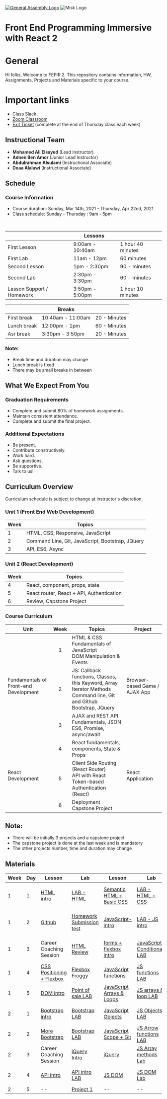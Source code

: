 [![General Assembly Logo](https://camo.githubusercontent.com/1a91b05b8f4d44b5bbfb83abac2b0996d8e26c92/687474703a2f2f692e696d6775722e636f6d2f6b6538555354712e706e67)](https://generalassemb.ly/education/web-development-immersive)
![Misk Logo](https://i.ibb.co/KmXhJbm/Webp-net-resizeimage-1.png)

# Front End Programming Immersive with React 2

# General
Hi folks, Welcome to FEPIR 2. This repository contains information, HW,  Assignments, Projects and Materials specific to your course.

# Important links 
- [Class Slack](https://app.slack.com/client/T0351JZQ0/G01P6G2GLDD)
- [Zoom Classroom](https://generalassembly.zoom.us/j/94092450267?pwd=YmFQdHFqMnBPVFJ2ei9vcXE0R2tOdz09)
- [Exit Ticket](https://forms.gle/ADqxd3eMLFjQ32Xk6) (complete at the end of Thursday class each week)

## Instructional Team
- **Mohamed Ali Elsayed** (Lead Instructor)
- **Adnen Ben Amor** (Junior Lead Instructor)
- **Abdulrahman Alsulami** (Instructional Associate)
- **Doaa Alalawi** (Instructional Associate)

## Schedule

### Course Information

- Course duration: Sunday, Mar 14th, 2021 - Thursday, Apr 22nd, 2021
- Class schedule: Sunday - Thursday : 9am - 5pm

<br>

| | Lessons | |
| --    | --   | -- 
First Lesson  |   9:00am - 10:40am    | 1 hour 40 minutes
First Lab| 11am - 12pm   |   60 minutes
Second Lesson  | 1pm - 2:30pm  | 90 - minutes
Second Lab |   2:30pm - 3:30pm | 60 - minutes
Lesson Support / Homework  | 3:50pm - 5:00pm   | 1 hour 10 minutes

| | Breaks | |
| -- | -- | --
First break | 10:40am - 11:00am  | 20 - Minutes
Lunch break | 12:00pm - 1pm      | 60 - Minutes
Asr   break | 3:30pm - 3:50pm   | 20 - Minutes

### Note:
- Break time and duration may change
- Lunch break is fixed
- There may be small breaks in between

## What We Expect From You
### Graduation Requirements
* Complete and submit 80% of homework assignments.
* Maintain consistent attendance.
* Complete and submit the final project.
### Additional Expectations
* Be present.
* Contribute constructively.
* Work hard.
* Ask questions.
* Be supportive.
* Talk to us!

## Curriculum Overview

Curriculum schedule is subject to change at instructor's discretion.

### Unit 1 (Front End Web Development)

| Week  | Topics |
| ----- | ------ |
| 1  | HTML, CSS, Responsive, JavaScript    |
| 2  | Command Line, Git, JavaScript, Bootstrap, JQuery  |
| 3  | API, ES6, Async  |

### Unit 2 (React Development)
| Week  | Topics |
| ----- | ------ |
| 4 |   React, component, props, state |
| 5 |   React router, React + API, Authentication |
| 6 |   Review, Capstone Project |

### Course Curriculum

<table>
  <thead>
    <tr><th>Unit</th><th>Week</th><th>Topics</th><th>Project</th></tr>
  </thead>
  <tbody>
    <tr>
      <td rowspan="3">Fundamentals of Front-end Development</td>
      <td align="center">1</td>
      <td>HTML & CSS<br>Fundamentals of JavaScript<br>DOM Manipulation & Events</td>
      <td rowspan="3">Browser-based Game / AJAX App</td>
    </tr>
    <tr>
      <td align="center">2</td>
      <td>JS: Callback functions, Classes, this Keyword, Array Iterator Methods<br>Command line, Git and Github<br>Bootstrap, JQuery</td>
    </tr>
    <tr>
      <td align="center">3</td>
      <td>AJAX and REST API Fundamentals, JSON<br> ES6, Promise, async/await </td>
    </tr>
    <tr>
      <td rowspan="3">React Development</td>
      <td align="center">4</td>
      <td>React fundamentals, components, State & Props</td>
      <td rowspan="3">React Application</td>
    </tr>
    <tr>
      <td align="center">5</td>
      <td>Client Side Routing (React Router)<br>API with React<br>Token-based Authentication (React)</td>
    </tr>
    <tr>
      <td align="center">6</td>
      <td>Deployment<br>Capstone Project</td>
    </tr>
  </tbody>
</table>

## Note:
* There will be initially 3 projects and a capstone project
* The capstone project is done at the last week and is mandatory
* The other projects number, time and duration may change

## Materials

| Week | Day  | Lesson | Lab | Lesson| Lab | Homework|  Recording
|------| ---- | ------ | ------ | -------| -----|-------|---------|
| 1    | 1    |    [HTML intro](week1/day1)    |     [LAB - HTML](https://git.generalassemb.ly/FEPIR-LOL-Saudi/lab_week_1_day_1_html)    |  [Semantic HTML + Basic CSS](https://git.generalassemb.ly/FEPIR-LOL-Saudi/week1_day1_csspositioning)    | [LAB - HTML + CSS](https://git.generalassemb.ly/FEPIR-LOL-Saudi/lab_week_1_day_1_html_css)  | [HW day 1](week1/day1/homework) | [Recording w01d01](https://generalassembly.zoom.us/rec/share/ebCq26kDRaMLmMNscSEfcbGg4_1qrrMd0OupsJ2WGFabcq6hpiUk_0gjf9XUhKlJ.RlmksvaOyKvhX7Au) passcode: kNKh&0Sb |
| 1    | 2      |    [Github](week1/day2)    |     [Homework Submission test](week1/day2)    |  [JavaScript-intro](week1/day2)    | [LAB - JS intro](week1/day2)  | [HW day 2](https://git.generalassemb.ly/FEPIR-LOL-Saudi/homework_week1_day2_javascript_intro) | [Recording w01d02](https://generalassembly.zoom.us/rec/share/yqdVd6d1Cctz5xrijY9ktNwjXDM9tuwP8Vo3Fu3p-fjnXh5ooM78NxLXnDSp82x4.4ZC-7AWqnakgZ5Wt) passcode: 8!Gq&F+@ | 
| 1    | 3      |    Career Coaching Session    |     [HTML Review](week1/day3)    |  [forms + flexbox intro](week1/day3)    | [JavaScript Conditionals LAB](week1/day3)  | [HW 1 day 3](https://git.generalassemb.ly/FEPIR-LOL-Saudi/homework_week1_day3_js_conditionals) [HW2 day 3](https://git.generalassemb.ly/FEPIR-LOL-Saudi/homework_week1_day3_flexbox) | [Recording w01d03](https://generalassembly.zoom.us/rec/share/UBcIu-_TeagyVHy4ZzKhuHdcgiOIJGZxPQFyFtQCf89uBmbxn7ZeZ0WWsbUauiWA.j7fJrAbrWjJKutne) passcode: .8gmZDsU | 
| 1    | 4      |    [CSS Positioning + Flexbox](week1/day4)    |     [Flexbox Froggy](http://flexboxfroggy.com/)    |  [JavaScript functions](week1/day4)    | [JS functions LAB](week1/day4)  | [HW day 4](https://git.generalassemb.ly/FEPIR-LOL-Saudi/homework_week1_day_4_js_functions) | [recording w01d04](https://generalassembly.zoom.us/rec/share/S95bFc0ecaLyCq8eT0rgOt87UGqCEnD_dmk9r26-x7X4YMe5OYsxP2hSenoxCyXD.VoCmWRhMaRpMMrti)passcode: fweL1j?v |
| 1    | 5      |    [DOM intro](week1/day5)    |     [Point of sale LAB](week1/day5)    |  [JavaScript Arrays & Loops](week1/day5)    | [JS arrays & loop LAB](week1/day5)  | [HW day 5](https://git.generalassemb.ly/FEPIR-LOL-Saudi/homework_week1_day5_js_arrays_loops) | [recording w01d05](https://generalassembly.zoom.us/rec/share/xyUV2UVuI7hSWTcVY_5_2cStl7ugAm53FUs81MF45WMmHNa85BHi4A1gdcDhDPbc.Y5n3mQrzwDD7jDp0) passcode: N%eSdNj7 |
| 2    | 1      |    [Bootstrap intro](week2/day1)    |     [Bootstrap LAB](week2/day1)    |  [JavaScript Objects](week2/day1)    | [JS Objects LAB](week2/day1)  | [HW w2d1](https://git.generalassemb.ly/FEPIR-LOL-Saudi/homework_week2_day1_objects) | [recording w02d01](https://generalassembly.zoom.us/rec/share/fCBk6adSgFkfR_CDBgL1et4b5INS4zIjjuJjvocesCDugdhrABHsuRRDWprVDGi_.6B_AegGqIRMAdGbB) passcode: Gm8UNv&n |
| 2    | 2      |    [More Bootstrap](week2/day2)    |     [Bootstrap LAB](week2/day2)    |  [JavaScript Scope + Git](week2/day2)    | [JS Arrow functions LAB](week2/day2)  | -- | [recording w02d01](https://generalassembly.zoom.us/rec/share/Z9MgTSPjv5x7vTjJyuiy47NlT_CXKx9TGxDciFToYYZxZYpMNOEYeAu2b7dYtmVA.JiywlMSMT-7ExcZz) passcode: ND4+m*Vb |
| 2    | 3     |    Career Coaching Session    |     [jQuery Intro](week2/day3)    |  [jQuery](week2/day3)    | [JS Array methods Lab](week2/day3)  | [HW w2d3](https://git.generalassemb.ly/FEPIR-LOL-Saudi/homework_week2_day3_js_array_methods) | [recording w02d03](https://generalassembly.zoom.us/rec/share/DK9iZUNRpUbBrGdq9yX1zXJBwAg2mWWah0btw8QeQDnyqa50ukzHEaL8FHRsOKIw.80W0yyW3FGsTn918) passcode: U0i8PDe* |
| 2    | 4     |    [API intro](week2/day4)    |     [API intro LAB](week2/day4)    |  [JS DOM](week2/day4)    | [JS DOM Lab](week2/day4)  | [HW w2d4](https://git.generalassemb.ly/FEPIR-LOL-Saudi/homework_week2_day4_dom) | [recording w02d04](https://generalassembly.zoom.us/rec/share/zFLCEAe_YLosw-JnYA5qHZmFezicQIGdtz0xtiWpzk4auQ3gsrxQw8OrA28U5j19.YgGuJn2BMugUoWgo) passcode: fD#!k4s= |
| 2    | 5     |  --    |     [Project 1](https://git.generalassemb.ly/FEPIR-LOL-Saudi/First_Project)    |  --    | --  | -- | -- |
  